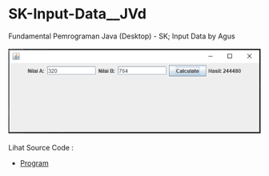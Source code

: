 # SK-Input-Data__JVd
Fundamental Pemrograman Java (Desktop) - SK; Input Data by Agus<br><br>
<img src="https://github.com/RizkyKhapidsyah/SK-Input-Data__JVd/blob/master/result/001.PNG"><br><br>
Lihat Source Code :<br>
- <a href="https://github.com/RizkyKhapidsyah/SK-Input-Data__JVd/tree/master/src/com/rk">Program</a>
